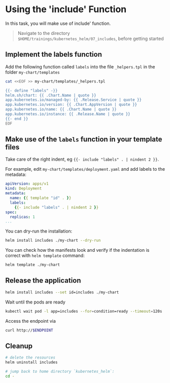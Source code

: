 # Using the 'include' Function

In this task, you will make use of include' function.

> Navigate to the directory `$HOME/trainings/kubernetes_helm/07_includes`, before getting started

## Implement the labels function

Add the following function called `labels` into the file `_helpers.tpl` in the folder `my-chart/templates`

```bash
cat <<EOF >> my-chart/templates/_helpers.tpl

{{- define "labels" -}}
helm.sh/chart: {{ .Chart.Name | quote }}
app.kubernetes.io/managed-by: {{ .Release.Service | quote }}
app.kubernetes.io/version: {{ .Chart.AppVersion | quote }}
app.kubernetes.io/name: {{ .Chart.Name | quote }}
app.kubernetes.io/instance: {{ .Release.Name | quote }}
{{- end }}
EOF
```

## Make use of the `labels` function in your template files

Take care of the right indent, eg `{{- include "labels" . | nindent 2 }}`.

For example, edit `my-chart/templates/deployment.yaml` and add labels to the metadata:

```yaml
apiVersion: apps/v1
kind: Deployment
metadata:
  name: {{ template "id" . }}
  labels:
    {{- include "labels" . | nindent 2 }}
spec:
  replicas: 1
...
```

You can dry-run the installation:

```bash
helm install includes ./my-chart --dry-run
```

You can check how the manifests look and verify if the indentation is correct with `helm template` command:

```bash
helm template ./my-chart
```

## Release the application

```bash
helm install includes --set id=includes ./my-chart 
```

Wait until the pods are ready

```bash
kubectl wait pod -l app=includes --for=condition=ready --timeout=120s
```

Access the endpoint via 
```bash
curl http://$ENDPOINT
```

## Cleanup

```bash
# delete the resources
helm uninstall includes

# jump back to home directory `kubernetes_helm`:
cd -
```
